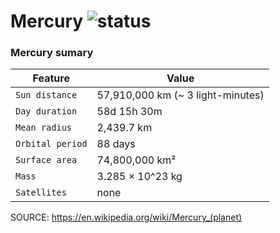 # Mercury ![status](https://img.shields.io/readthedocs/pip.svg)
### Mercury sumary ###

| Feature | Value |
| --- | --- |
| `Sun distance` | 57,910,000 km (~ 3 light-minutes)|
| `Day duration` | 58d 15h 30m |
| `Mean radius` | 2,439.7 km |
| `Orbital period` | 88 days |
| `Surface area` | 74,800,000 km² |
| `Mass` | 3.285 × 10^23 kg |
| `Satellites` | none |

SOURCE: https://en.wikipedia.org/wiki/Mercury_(planet)
